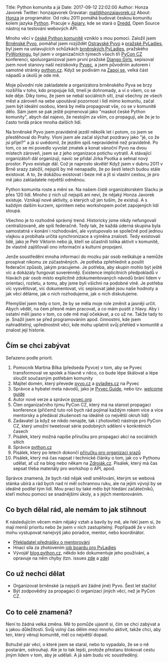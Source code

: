 Title: Python komunita a já
Date: 2017-09-12 22:02:00
Author: Honza Javorek
Twitter: honzajavorek
Gravatar: mail@honzajavorek.cz
About: [Honza](http://honzajavorek.cz) je programátor. Od roku 2011 pomáhá budovat českou komunitu kolem jazyka [Python](http://python.cz/). Pracuje v [Apiary](https://apiary.io/), kde se stará o [Dredd](https://github.com/apiaryio/dredd), Open Source nástroj na testování webových API.


Mnoho věcí v [české Python komunitě][python.cz] vzniklo s mou pomocí. Založil jsem [Brněnské Pyvo](https://pyvo.cz/brno-pyvo/), pomáhal jsem rozjíždět [Ostravské Pyvo](https://pyvo.cz/ostrava-pyvo/) a [pražské PyLadies](http://pyladies.cz/praha_course/), byl jsem na ustavujících schůzkách [brněnských PyLadies](http://pyladies.cz/brno_course/), pražského [PyWorkingu](https://pyworking.cz/), byl jsem v organizačních týmech všech tří [PyCon CZ](https://cz.pycon.org/) konferencí, spoluorganizoval jsem první pražské [Django Girls](http://djangogirls.org/), sepisoval jsem nové stanovy naší neziskovky [Pyvec](http://pyvec.org/), a jsem původním autorem i samotné stránky [python.cz]. Když se podívám na [Zapoj se], velká část nápadů a úkolů je ode mě.

Moje původní role zakladatele a organizátora brněnského Pyva se brzy rozšířila v toho, kdo propojuje lidi, tmelí je dohromady, a ví o všem, co se kde děje. Díky tomu, že jsem se nebál sociálních sítí, znal všechny ze všech měst a zároveň na sebe upoutával pozornost i lidí mimo komunitu, začal jsem být ideální osobou, která by měla propagovat vše, co se v komunitě dělo. Sám jsem se pak ještě pojmenoval jako "maskot české Python komunity", abych dal najevo, že nestojím za vším, co propaguji, ale že je to často tvrdá práce mnoha dalších lidí.

Na brněnské Pyvo jsem pravidelně jezdil několik let i potom, co jsem se přestěhoval do Prahy. Vloni jsem ale začal slýchat pozdravy jako "jé, co že jsi přijel?" a já si uvědomil, že jezdím spíš nepravidelně než pravidelně. Po tom, co se mi povedlo vyvolat zmatek a konat vánoční Pyvo na dvou místech zároveň, jsem se z jeho organizace potichu vytratil. A stávající organizátoři dál organizují, navíc se přidal Jirka Psotka a sehnal nový prostor. Pyvo existuje dál. Což je naprosto skvělé! Když jsem v dubnu 2011 v Brně srazy založil, nejspíš by mě nenapadlo, že po šesti letech budou stále existovat. A to, že dokážou existovat i beze mě a jít si vlastní cestou, je pro mě jako zakladatele největší odměnou.

Python komunita roste a mění se. Na našem čistě organizátorském Slacku je přes 120 lidí. Mnoho z nich už nejspíš ani neví, že nějaký Honza Javorek existuje. Vznikají nové aktivity, o kterých už jen tuším, že existují. A s každým dalším kurzem, sprintem nebo workshopem počet zapojených lidí stoupá.

Všechno je to rozhodně správný trend. Historicky jsme nikdy nefungovali centralizovaně, ale spíš federačně. Tedy tak, že každá úderná skupina byla samostatná v konání i rozhodování, ale vystupovalo se společně pod jednou vlajkou a probíhala určitá synchronizace a výměna znalostí. Tedy existovali lidé, jako je Petr Viktorin nebo já, kteří se účastnili tolika aktivit v komunitě, že vlastně zajišťovali ono informační a kulturní propojení.

Jenže soustředění mnoha informací do mozku pár osob neškáluje a nemůže prospívat nikomu ze zúčastněných. Je potřeba zpřehlednit a posílit federační způsob, jakým pracujeme. Je potřeba, aby skupin mohlo být ještě víc a dokázaly fungovat suverénněji. Existence implicitních předpokladů v hlavách pár osob místo explicitně zdokumentovaných návodů brání lidem v orientaci, rozletu, a tomu, aby jsme byli všichni na podobné vlně. Je potřeba víc vysvětlovat, víc dokumentovat, víc sepisovat jaké jsou naše hodnoty a jak věci děláme, jak o nich rozhodujeme, jak o nich diskutujeme.

Přemýšlel jsem tedy o tom, že by se měla moje role změnit a jasněji určit. Abych věděl, na čem přesně mám pracovat, a co mám pustit z hlavy. Aby i ostatní měli jasno v tom, co ode mě mají očekávat, a co už ne. Takže tady to je. Snažil jsem se před programováním apod. činnostmi, kde jsem nahraditelný, upřednostnit věci, kde mohu uplatnit svůj přehled v komunitě a znalost její historie.

## Čím se chci zabývat

Seřazeno podle priorit.

1. Pomocník Martina Bílka (předseda Pyvce) v tom, aby se Pyvec transformoval ve spolek a hlavně v něco, co bude lépe škálovat a lépe sloužit současným potřebám komunity
2. Majitel domén, který převede [pyvo.cz](https://github.com/pyvec/zapojse/issues/3) a [pyladies.cz](https://github.com/pyvec/zapojse/issues/10) na Pyvec
3. Správce a hybatel meta návodů, jako je [Pyvec Guide](https://pyvec-guide.readthedocs.io/), nebo tzv. [welcome guide](https://github.com/pyvec/zapojse/issues/59)
4. Autor nové verze a správce [pyvec.org]
5. Člen organizačního týmu PyCon CZ, který má na starost propagaci konference (přičemž tuto roli bych rád pojímal každým rokem více a více mentorsky a předával zkušenosti na ideálně co největší okruh lidí)
6. Zadavatel (a když se nikdo nenajde, tak i zhotovitel) nástroje pro PyCon CZ, který umožní tweetovat série podobných sdělení v konkrétních časech
7. Pisálek, který možná napíše příručku pro propagaci akcí na sociálních sítích
8. Správce [python.cz]
9. Pisálek, který po letech dokončí [příručku pro organizaci srazů](https://github.com/pyvec/zapojse/issues/5)
10. Pisálek, který má čas napsat i technické články o tom, jak co v Pythonu udělat, ať už na blog nebo někam na [Zdroják.cz](https://www.zdrojak.cz/). Pisálek, který má čas sepsat třeba materiály pro workshop o API, apod.

Správce znamená, že bych rád nějak vedl směřování, kterým se webová stánka ubírá a rád bych nad ní měl ochrannou ruku, ale na jejím vývoji by se ideálně podílel tým lidí. Mou prací by také mělo být hledání začátečníků, kteří mohou pomoci se snadnějšími úkoly, a s jejich mentorováním.

## Co bych dělal rád, ale nemám to jak stihnout

K následujícím věcem mám nějaký vztah a bavily by mě, ale řekl jsem si, že mají menší prioritu nebo že jsem v nich zastupitelný. Popřípadě že v nich mohu vystupovat nanejvýš jako poradce, mentor, nebo koordinátor.

- [Překladatel přednášky o mentorování](https://github.com/pyvec/zapojse/issues/63)
- Hnací síla za zhotovením [job boardu pro PyLadies](https://github.com/pyvec/zapojse/issues/35)
- Vývojář [blog.python.cz], někdo kdo dokumentuje jeho používání, a opravuje na něm chyby (tzn. issues [zde](https://github.com/pyvec/blog.python.cz/issues) a [zde](https://github.com/honzajavorek/danube-delta/issues))

## Co už nechci dělat

- Organizovat brněnské (a nejspíš ani žádné jiné) Pyvo. Šest let stačilo!
- Být zodpovědný za propagaci či organizaci jiných věcí, než je PyCon CZ.

## Co to celé znamená?

Není to žádná velká změna. Mě to pomůže ujasnit si, čím se chci zabývat a s jakou důležitostí. Svůj volný čas dělím mezi mnoho aktivit, takže chci, aby ten, který věnuji komunitě, měl co největší dopad.

Bohužel pár věcí, o které jsem se staral, nebo to vypadalo, že se o ně postarám, ostrouhají. Ale je to tak lepší, protože přestanu blokovat cestu jiným lidem v tom, aby je udělali. A já sám budu víc soustředěný.


[python.cz]: https://python.cz/
[pyvec.org]: http://pyvec.org/
[Zapoj se]: https://python.cz/zapojse/
[blog.python.cz]: blog.python.cz
